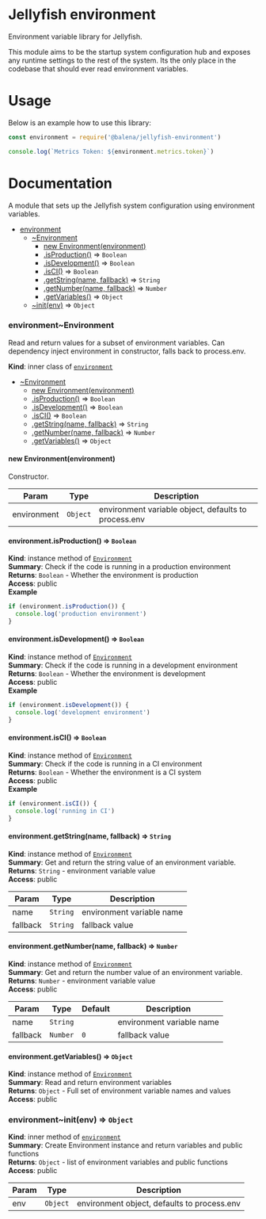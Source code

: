 # Jellyfish environment

Environment variable library for Jellyfish.

This module aims to be the startup system configuration hub and exposes any
runtime settings to the rest of the system. Its the only place in the
codebase that should ever read environment variables.

# Usage

Below is an example how to use this library:

```js
const environment = require('@balena/jellyfish-environment')

console.log(`Metrics Token: ${environment.metrics.token}`)
```

# Documentation

A module that sets up the Jellyfish system configuration using environment variables.


* [environment](#module_environment)
    * [~Environment](#module_environment..Environment)
        * [new Environment(environment)](#new_module_environment..Environment_new)
        * [.isProduction()](#module_environment..Environment+isProduction) ⇒ <code>Boolean</code>
        * [.isDevelopment()](#module_environment..Environment+isDevelopment) ⇒ <code>Boolean</code>
        * [.isCI()](#module_environment..Environment+isCI) ⇒ <code>Boolean</code>
        * [.getString(name, fallback)](#module_environment..Environment+getString) ⇒ <code>String</code>
        * [.getNumber(name, fallback)](#module_environment..Environment+getNumber) ⇒ <code>Number</code>
        * [.getVariables()](#module_environment..Environment+getVariables) ⇒ <code>Object</code>
    * [~init(env)](#module_environment..init) ⇒ <code>Object</code>

<a name="module_environment..Environment"></a>

### environment~Environment
Read and return values for a subset of environment variables.
Can dependency inject environment in constructor, falls back to process.env.

**Kind**: inner class of [<code>environment</code>](#module_environment)  

* [~Environment](#module_environment..Environment)
    * [new Environment(environment)](#new_module_environment..Environment_new)
    * [.isProduction()](#module_environment..Environment+isProduction) ⇒ <code>Boolean</code>
    * [.isDevelopment()](#module_environment..Environment+isDevelopment) ⇒ <code>Boolean</code>
    * [.isCI()](#module_environment..Environment+isCI) ⇒ <code>Boolean</code>
    * [.getString(name, fallback)](#module_environment..Environment+getString) ⇒ <code>String</code>
    * [.getNumber(name, fallback)](#module_environment..Environment+getNumber) ⇒ <code>Number</code>
    * [.getVariables()](#module_environment..Environment+getVariables) ⇒ <code>Object</code>

<a name="new_module_environment..Environment_new"></a>

#### new Environment(environment)
Constructor.


| Param | Type | Description |
| --- | --- | --- |
| environment | <code>Object</code> | environment variable object, defaults to process.env |

<a name="module_environment..Environment+isProduction"></a>

#### environment.isProduction() ⇒ <code>Boolean</code>
**Kind**: instance method of [<code>Environment</code>](#module_environment..Environment)  
**Summary**: Check if the code is running in a production environment  
**Returns**: <code>Boolean</code> - Whether the environment is production  
**Access**: public  
**Example**  
```js
if (environment.isProduction()) {
  console.log('production environment')
}
```
<a name="module_environment..Environment+isDevelopment"></a>

#### environment.isDevelopment() ⇒ <code>Boolean</code>
**Kind**: instance method of [<code>Environment</code>](#module_environment..Environment)  
**Summary**: Check if the code is running in a development environment  
**Returns**: <code>Boolean</code> - Whether the environment is development  
**Access**: public  
**Example**  
```js
if (environment.isDevelopment()) {
  console.log('development environment')
}
```
<a name="module_environment..Environment+isCI"></a>

#### environment.isCI() ⇒ <code>Boolean</code>
**Kind**: instance method of [<code>Environment</code>](#module_environment..Environment)  
**Summary**: Check if the code is running in a CI environment  
**Returns**: <code>Boolean</code> - Whether the environment is a CI system  
**Access**: public  
**Example**  
```js
if (environment.isCI()) {
  console.log('running in CI')
}
```
<a name="module_environment..Environment+getString"></a>

#### environment.getString(name, fallback) ⇒ <code>String</code>
**Kind**: instance method of [<code>Environment</code>](#module_environment..Environment)  
**Summary**: Get and return the string value of an environment variable.  
**Returns**: <code>String</code> - environment variable value  
**Access**: public  

| Param | Type | Description |
| --- | --- | --- |
| name | <code>String</code> | environment variable name |
| fallback | <code>String</code> | fallback value |

<a name="module_environment..Environment+getNumber"></a>

#### environment.getNumber(name, fallback) ⇒ <code>Number</code>
**Kind**: instance method of [<code>Environment</code>](#module_environment..Environment)  
**Summary**: Get and return the number value of an environment variable.  
**Returns**: <code>Number</code> - environment variable value  
**Access**: public  

| Param | Type | Default | Description |
| --- | --- | --- | --- |
| name | <code>String</code> |  | environment variable name |
| fallback | <code>Number</code> | <code>0</code> | fallback value |

<a name="module_environment..Environment+getVariables"></a>

#### environment.getVariables() ⇒ <code>Object</code>
**Kind**: instance method of [<code>Environment</code>](#module_environment..Environment)  
**Summary**: Read and return environment variables  
**Returns**: <code>Object</code> - Full set of environment variable names and values  
**Access**: public  
<a name="module_environment..init"></a>

### environment~init(env) ⇒ <code>Object</code>
**Kind**: inner method of [<code>environment</code>](#module_environment)  
**Summary**: Create Environment instance and return variables and public functions  
**Returns**: <code>Object</code> - list of environment variables and public functions  
**Access**: public  

| Param | Type | Description |
| --- | --- | --- |
| env | <code>Object</code> | environment object, defaults to process.env |


